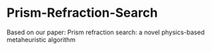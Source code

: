 # Prism-Refraction-Search
Based on our paper: Prism refraction search: a novel physics-based metaheuristic algorithm
